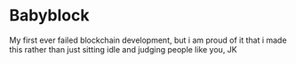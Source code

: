 # Babyblock
My first ever failed blockchain development, but i am proud of it that i made this rather than just sitting idle and judging people like you,
JK
